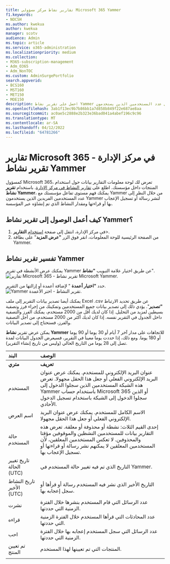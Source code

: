 ```yaml
---
title: تقارير نشاط مركز مسؤولي Microsoft 365 Yammer
f1.keywords:
- NOCSH
ms.author: kwekua
author: kwekua
manager: scotv
audience: Admin
ms.topic: article
ms.service: o365-administration
ms.localizationpriority: medium
ms.collection:
- M365-subscription-management
- Adm_O365
- Adm_NonTOC
ms.custom: AdminSurgePortfolio
search.appverid:
- BCS160
- MST160
- MET150
- MOE150
description: احصل على تقرير نشاط Yammer وتعرف على المزيد حول عدد المستخدمين الذين يستخدمون Yammer لنشر رسالة أو تسجيل الإعجاب بها أو قراءتها.
ms.openlocfilehash: 3ab1f13ec9b7b86bb1a7d858b849f22e687ae8aa
ms.sourcegitcommit: ac0ae5c2888e2b323e36bad041a4abef196c9c96
ms.translationtype: MT
ms.contentlocale: ar-SA
ms.lasthandoff: 04/12/2022
ms.locfileid: "64781266"
---
```

# <a name="microsoft-365-reports-in-the-admin-center---yammer-activity-report"></a>تقارير Microsoft 365 في مركز الإدارة - تقرير نشاط Yammer

كمسؤول Microsoft 365، تعرض لك لوحة معلومات التقارير بيانات حول استخدام المنتجات داخل مؤسستك. اطلع على [تقارير النشاط في مركز الإدارة](activity-reports.md). باستخدام **تقرير نشاط Yammer**، يمكنك فهم مستوى تفاعل مؤسستك مع Yammer من خلال النظر إلى عدد المستخدمين الفريدين الذين يستخدمون Yammer لنشر رسالة أو تسجيل الإعجاب بها أو قراءتها ومقدار النشاط الذي تم إنشاؤه عبر المؤسسة. 
 
## <a name="how-do-i-get-to-the-yammer-activity-report"></a>كيف أعمل الوصول إلى تقرير نشاط Yammer؟

1. في مركز الإدارة، انتقل إلى صفحة <a href="https://go.microsoft.com/fwlink/p/?linkid=2074756" target="_blank">استخدام</a> **التقارير**\>. 
2. من الصفحة الرئيسية للوحة المعلومات، انقر فوق الزر **"عرض المزيد**" على بطاقة Yammer.

  
## <a name="interpret-the-yammer-activity-report"></a>تفسير تقرير نشاط Yammer

يمكنك عرض الأنشطة في تقرير Yammer عن طريق اختيار علامة التبويب **"نشاط**".<br/>![تقارير Microsoft 365 - تقرير نشاط Microsoft Yammer.](../../media/9b251183-c2b3-430c-ab2d-58bf11e7e3ae.png)

حدد **"اختيار أعمدة** " لإضافة أعمدة أو إزالتها من التقرير.  <br/> ![Yammer تقرير النشاط - اختر الأعمدة.](../../media/7ef6351d-f7e9-4504-913d-2c2df9062bf6.png)

يمكنك أيضا تصدير بيانات التقرير إلى ملف Excel .csv عن طريق تحديد الارتباط **"تصدير**". يؤدي ذلك إلى تصدير بيانات جميع المستخدمين وتمكينك من إجراء فرز وتصفية بسيطين لمزيد من التحليل. إذا كان لديك أقل من 2000 مستخدم، يمكنك الفرز والتصفية داخل الجدول في التقرير نفسه. إذا كان لديك أكثر من 2000 مستخدم، من أجل التصفية والفرز، فستحتاج إلى تصدير البيانات. 

يمكن عرض تقرير **نشاط Yammer** للاتجاهات على مدار آخر 7 أيام أو 30 يوما أو 90 يوما أو 180 يوما. ومع ذلك، إذا حددت يوما معينا في التقرير، فسيعرض الجدول البيانات لمدة تصل إلى 28 يوما من التاريخ الحالي (وليس من تاريخ إنشاء التقرير).
  
|البند|الوصف|
|:-----|:-----|
|**متري**|**تعريف**|
|المستخدم  <br/> |عنوان البريد الإلكتروني للمستخدم. يمكنك عرض عنوان البريد الإلكتروني الفعلي أو جعل هذا الحقل مجهولا. تعرض هذه الشبكة المستخدمين الذين سجلوا الدخول إلى Yammer باستخدام حساب Microsoft 365 أو الذين سجلوا الدخول إلى الشبكة باستخدام تسجيل الدخول الأحادي. <br/> |
|اسم العرض  <br/> |الاسم الكامل للمستخدم. يمكنك عرض عنوان البريد الإلكتروني الفعلي أو جعل هذا الحقل مجهولا.  <br/> |
|حالة المستخدم  <br/> |إحدى القيم الثلاث: نشطة أو محذوفة أو معلقة. تعرض هذه التقارير بيانات للمستخدمين النشطين والموقوفين مؤقتا والمحذوفين. لا تعكس المستخدمين المعلقين، لأن المستخدمين المعلقين لا يمكنهم نشر رسالة أو قراءتها أو تسجيل الإعجاب بها.  <br/> |
|تاريخ تغيير الحالة (UTC)  <br/> |التاريخ الذي تم فيه تغيير حالة المستخدم في Yammer.  <br/> |
|تاريخ النشاط الأخير (UTC)  <br/> | التاريخ الأخير الذي نشر فيه المستخدم رسالة أو قرأها أو سجل إعجابه بها.  <br/> |
|نشرت  <br/> |عدد الرسائل التي قام المستخدم بنشرها خلال الفترة الزمنية التي حددتها. <br/>|
|قراءه  <br/> |عدد المحادثات التي قرأها المستخدم خلال الفترة الزمنية التي حددتها.  <br/> |
|احب  <br/> |عدد الرسائل التي سجل المستخدم إعجابه بها خلال الفترة الزمنية التي حددتها.  <br/>|
|تم تعيين المنتج  <br/> |المنتجات التي تم تعيينها لهذا المستخدم.|
|||